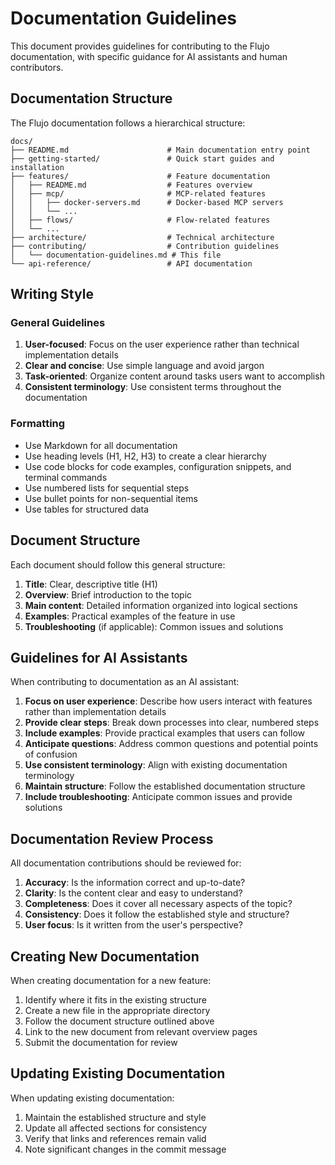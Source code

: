 # Documentation Guidelines

This document provides guidelines for contributing to the Flujo documentation, with specific guidance for AI assistants and human contributors.

## Documentation Structure

The Flujo documentation follows a hierarchical structure:

```
docs/
├── README.md                      # Main documentation entry point
├── getting-started/               # Quick start guides and installation
├── features/                      # Feature documentation
│   ├── README.md                  # Features overview
│   ├── mcp/                       # MCP-related features
│   │   ├── docker-servers.md      # Docker-based MCP servers
│   │   └── ...
│   ├── flows/                     # Flow-related features
│   └── ...
├── architecture/                  # Technical architecture
├── contributing/                  # Contribution guidelines
│   └── documentation-guidelines.md # This file
└── api-reference/                 # API documentation
```

## Writing Style

### General Guidelines

1. **User-focused**: Focus on the user experience rather than technical implementation details
2. **Clear and concise**: Use simple language and avoid jargon
3. **Task-oriented**: Organize content around tasks users want to accomplish
4. **Consistent terminology**: Use consistent terms throughout the documentation

### Formatting

- Use Markdown for all documentation
- Use heading levels (H1, H2, H3) to create a clear hierarchy
- Use code blocks for code examples, configuration snippets, and terminal commands
- Use numbered lists for sequential steps
- Use bullet points for non-sequential items
- Use tables for structured data

## Document Structure

Each document should follow this general structure:

1. **Title**: Clear, descriptive title (H1)
2. **Overview**: Brief introduction to the topic
3. **Main content**: Detailed information organized into logical sections
4. **Examples**: Practical examples of the feature in use
5. **Troubleshooting** (if applicable): Common issues and solutions

## Guidelines for AI Assistants

When contributing to documentation as an AI assistant:

1. **Focus on user experience**: Describe how users interact with features rather than implementation details
2. **Provide clear steps**: Break down processes into clear, numbered steps
3. **Include examples**: Provide practical examples that users can follow
4. **Anticipate questions**: Address common questions and potential points of confusion
5. **Use consistent terminology**: Align with existing documentation terminology
6. **Maintain structure**: Follow the established documentation structure
7. **Include troubleshooting**: Anticipate common issues and provide solutions

## Documentation Review Process

All documentation contributions should be reviewed for:

1. **Accuracy**: Is the information correct and up-to-date?
2. **Clarity**: Is the content clear and easy to understand?
3. **Completeness**: Does it cover all necessary aspects of the topic?
4. **Consistency**: Does it follow the established style and structure?
5. **User focus**: Is it written from the user's perspective?

## Creating New Documentation

When creating documentation for a new feature:

1. Identify where it fits in the existing structure
2. Create a new file in the appropriate directory
3. Follow the document structure outlined above
4. Link to the new document from relevant overview pages
5. Submit the documentation for review

## Updating Existing Documentation

When updating existing documentation:

1. Maintain the established structure and style
2. Update all affected sections for consistency
3. Verify that links and references remain valid
4. Note significant changes in the commit message

